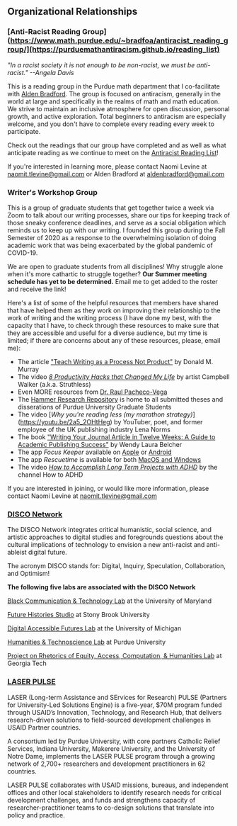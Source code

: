 ## Organizational Relationships
### [Anti-Racist Reading Group](https://www.math.purdue.edu/~bradfoa/antiracist_reading_group/](https://purduemathantiracism.github.io/reading_list)
_"In a racist society it is not enough to be non-racist, we must be anti-racist." --Angela Davis_

This is a reading group in the Purdue math department that I co-facilitate with [Alden Bradford](https://aldenbradford.com/). The group is focused on antiracism, generally in the world at large and specifically in the realms of math and math education. We strive to maintain an inclusive atmosphere for open discussion, personal growth, and active exploration. Total beginners to antiracism are especially welcome, and you don't have to complete every reading every week to participate.

Check out the readings that our group have completed and as well as what anticipate reading as we continue to meet on the [Antiracist Reading List](https://www.math.purdue.edu/~bradfoa/antiracist_reading_group/reading_list/)!

If you're interested in learning more, please contact Naomi Levine at naomit.tlevine@gmail.com or Alden Bradford at aldenbradford@gmail.com

### Writer's Workshop Group

This is a group of graduate students that get together twice a week via Zoom to talk about our writing processes, share our tips for keeping track of those sneaky conference deadlines, and serve as a social obligation which reminds us to keep up with our writing. I founded this group during the Fall Semester of 2020 as a response to the overwhelming isolation of doing academic work that was being exacerbated by the global pandemic of COVID-19. 

We are open to graduate students from all disciplines! Why struggle alone when it's more cathartic to struggle together? __Our Summer meeting schedule has yet to be determined.__ Email me to get added to the roster and receive the link!

Here's a list of some of the helpful resources that members have shared that have helped them as they work on improving their relationship to the work of writing and the writing process (I have done my best, with the capacity that I have, to check through these resources to make sure that they are accessible and useful for a diverse audience, but my time is limited; if there are concerns about any of these resources, please, email me): 
- The article ["Teach Writing as a Process Not Product"](https://mwover.files.wordpress.com/2018/05/murray-teach-writing-as-a-process-not-product.pdf) by Donald M. Murray
- The video [_8 Productivity Hacks that Changed My Life_](https://www.youtube.com/watch?v=oBMOdWX7K3s) by artist Campbell Walker (a.k.a. Struthless)
- Even MORE resources from [Dr. Raul Pacheco-Vega](http://www.raulpacheco.org/resources/)
- The [Hammer Research Repository](https://hammer.purdue.edu/?_ga=2.113103108.1218995459.1664311421-1188452923.1621378956) is home to all submitted theses and disserations of Purdue University Graduate Students
- The video [_Why you're reading less (my marathon strategy)_] (https://youtu.be/2a5_2OHtHeg) by YouTuber, poet, and former employee of the UK publishing industry Lena Norms
- The book ["Writing Your Journal Article in Twelve Weeks: A Guide to Academic Publishing Success"](https://wendybelcher.com/writing-advice/writing-your-journal-article-in-twelve/) by Wendy Laura Belcher
- The app _Focus Keeper_ available on [Apple](https://apps.apple.com/us/app/focus-keeper-time-management/id867374917) or [Android](https://play.google.com/store/apps/details?id=co.pixo.apps.focuskeeper&hl=en_US&gl=US)
- The app _Rescuetime_ is available for both [MacOS and Windows](https://www.rescuetime.com/) 
- The video [_How to Accomplish Long Term Projects with ADHD_](https://www.youtube.com/watch?v=OEHD8B33-wc) by the channel How to ADHD

If you are interested in joining, or would like more information, please contact Naomi Levine at naomit.tlevine@gmail.com

### [DISCO Network](https://www.disconetwork.org/)

The DISCO Network integrates critical humanistic, social science, and artistic approaches to digital studies and foregrounds questions about the cultural implications of technology to envision a new anti-racist and anti-ableist digital future.

The acronym DISCO stands for: Digital, Inquiry, Speculation, Collaboration, and Optimism! 

__The following five labs are associated with the DISCO Network__

[Black Communication & Technology Lab](https://www.bcatlab.org/) at the University of Maryland

[Future Histories Studio](https://www.futurehistories.studio/home) at Stony Brook University

[Digital Accessible Futures Lab](https://www.disconetwork.org/digital-af-lab) at the University of Michigan

[Humanities & Technoscience Lab](https://www.disconetwork.org/hat-lab) at Purdue University

[Project on Rhetorics of Equity, Access, Computation, & Humanities Lab](https://www.disconetwork.org/preach-lab) at Georgia Tech

### [LASER PULSE](https://laserpulse.org/)

LASER (Long-term Assistance and SErvices for Research) PULSE (Partners for University-Led Solutions Engine) is a five-year, $70M program funded through USAID’s Innovation, Technology, and Research Hub, that delivers research-driven solutions to field-sourced development challenges in USAID Partner countries.

A consortium led by Purdue University, with core partners Catholic Relief Services, Indiana University, Makerere University, and the University of Notre Dame, implements the LASER PULSE program through a growing network of 2,700+ researchers and development practitioners in 62 countries.

LASER PULSE collaborates with USAID missions, bureaus, and independent offices and other local stakeholders to identify research needs for critical development challenges, and funds and strengthens capacity of researcher-practitioner teams to co-design solutions that translate into policy and practice. 

